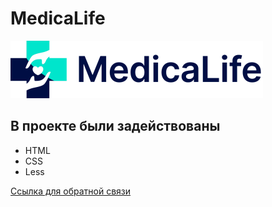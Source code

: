 # MedicaLife
![MedicaLife](img/header/logo.svg)

##  В проекте были задействованы 
* HTML
* CSS
* Less

[Ссылка для обратной связи](https://vk.com/top_sportorg)

